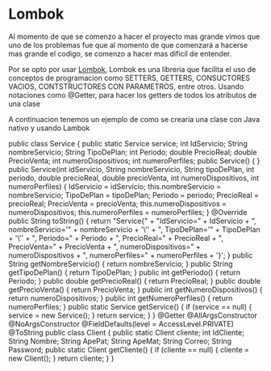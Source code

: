 # Lombok

Al momento de que se comenzo a hacer el proyecto mas grande vimos que uno de los problemas fue que al momento de que
comenzará a hacerse mas grande el codigo, se comenzo a hacer mas dificil de entender.

Por se opto por usar [Lombok](https://projectlombok.org/features/), Lombok es una libreria que facilita el uso de
conceptos de programacion como SETTERS, GETTERS, CONSUCTORES VACIOS, CONTSTRUCTORES CON PARAMETROS, entre otros. Usando
notaciones como @Getter, para hacer los getters de todos los atributos de una clase

A continuacion tenemos un ejemplo de como se crearia una clase con Java nativo y usando Lambok

<tabs>
  <tab title="Java Vanilla">
<code-block lang="java">
public class Service {
    public static Service service;
    int IdServicio;
    String nombreServicio;
    String TipoDePlan;
    int Periodo;
    double PrecioReal;
    double PrecioVenta;
    int numeroDispositivos;
    int numeroPerfiles;
    public Service() {
    }
    public Service(int idServicio, String nombreServicio, String tipoDePlan, int periodo, double precioReal, double precioVenta, int numeroDispositivos, int numeroPerfiles) {
        IdServicio = idServicio;
        this.nombreServicio = nombreServicio;
        TipoDePlan = tipoDePlan;
        Periodo = periodo;
        PrecioReal = precioReal;
        PrecioVenta = precioVenta;
        this.numeroDispositivos = numeroDispositivos;
        this.numeroPerfiles = numeroPerfiles;
    }
    @Override
    public String toString() {
        return "Service{" +
                "IdServicio=" + IdServicio +
                ", nombreServicio='" + nombreServicio + '\'' +
                ", TipoDePlan='" + TipoDePlan + '\'' +
                ", Periodo=" + Periodo +
                ", PrecioReal=" + PrecioReal +
                ", PrecioVenta=" + PrecioVenta +
                ", numeroDispositivos=" + numeroDispositivos +
                ", numeroPerfiles=" + numeroPerfiles +
                '}';
    }
    public String getNombreServicio() {
        return nombreServicio;
    }
    public String getTipoDePlan() {
        return TipoDePlan;
    }
    public int getPeriodo() {
        return Periodo;
    }
    public double getPrecioReal() {
        return PrecioReal;
    }
    public double getPrecioVenta() {
        return PrecioVenta;
    }
    public int getNumeroDispositivos() {
        return numeroDispositivos;
    }
    public int getNumeroPerfiles() {
        return numeroPerfiles;
    }
    public static Service getService() {
        if (service == null) {
            service = new Service();
        }
        return service;
    }
}
</code-block>

  </tab>
  <tab title="Java Lambok">
  <code-block lang="java">
  @Getter
  @AllArgsConstructor
  @NoArgsConstructor
  @FieldDefaults(level = AccessLevel.PRIVATE)
  @ToString
  public class Client {
      public static Client cliente;
      int IdCliente;
      String Nombre;
      String ApePat;
      String ApeMat;
      String Correo;
      String Password;
      public static Client getCliente() {
          if (cliente == null) {
              cliente = new Client();
          }
          return cliente;
      }
  }
  </code-block>
  </tab>
</tabs>